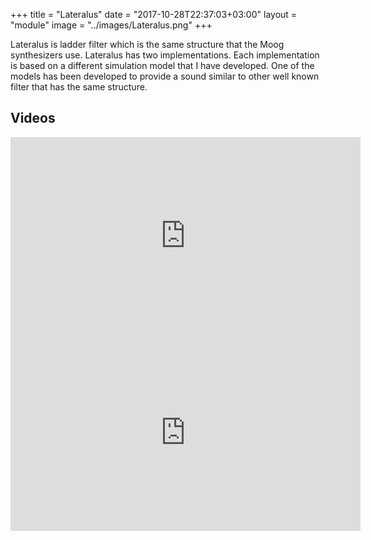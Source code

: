 +++
title = "Lateralus"
date = "2017-10-28T22:37:03+03:00"
layout = "module"
image = "../images/Lateralus.png"
+++

Lateralus is ladder filter which is the same structure that the Moog synthesizers use. Lateralus has two implementations. Each implementation is based on a different simulation model that I have developed. One of the models has been developed to provide a sound similar to other well known filter that has the same structure.

## Videos

<iframe width="560" height="315" src="https://www.youtube.com/embed/mfS50tbYQK4" frameborder="0" allow="autoplay; encrypted-media" allowfullscreen></iframe>

<iframe width="560" height="315" src="https://www.youtube.com/embed/DvfYuPfUI08" frameborder="0" allowfullscreen></iframe>
